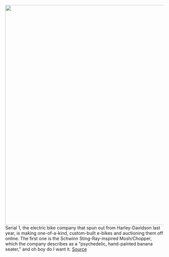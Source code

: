 <img src='https://cdn.vox-cdn.com/thumbor/C05WOfX-zV0TwANBg8WPGQt-Kkg=/0x0:6000x4000/1200x800/filters:focal(2520x1520:3480x2480)/cdn.vox-cdn.com/uploads/chorus_image/image/69699415/MOSH_CHOP_Left_Front.0.jpg' width='700px' /><br/>
Serial 1, the electric bike company that spun out from Harley-Davidson last year, is making one-of-a-kind, custom-built e-bikes and auctioning them off online. The first one is the Schwinn Sting-Ray-inspired Mosh/Chopper, which the company describes as a “psychedelic, hand-painted banana seater,” and oh boy do I want it.
<a href='https://www.theverge.com/2021/8/9/22616558/harley-davidson-seral-1-electric-chopper-auction-specs'> Source <a/>
